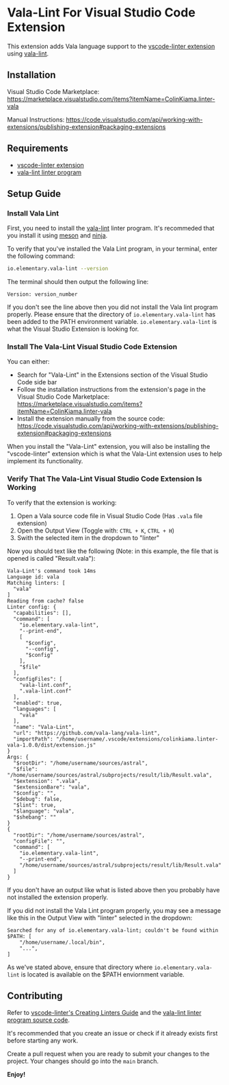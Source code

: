 # Vala-Lint For Visual Studio Code Extension

This extension adds Vala language support to the [vscode-linter extension](https://github.com/fnando/vscode-linter) using [vala-lint](https://github.com/vala-lang/vala-lint).

## Installation

Visual Studio Code Marketplace: https://marketplace.visualstudio.com/items?itemName=ColinKiama.linter-vala

Manual Instructions: https://code.visualstudio.com/api/working-with-extensions/publishing-extension#packaging-extensions

## Requirements

- [vscode-linter extension](https://github.com/fnando/vscode-linter)
- [vala-lint linter program](https://github.com/vala-lang/vala-lint)

## Setup Guide


### Install Vala Lint

First, you need to install the [vala-lint](https://github.com/vala-lang/vala-lint) linter program. It's recommeded that you install it using [meson](https://github.com/mesonbuild/meson) and [ninja](https://github.com/ninja-build/ninja).

To verify that you've installed the Vala Lint program, in your terminal, enter the following command:

```sh
io.elementary.vala-lint --version
```

The terminal should then output the following line:

```
Version: version_number
```

If you don't see the line above then you did not install the Vala lint program properly. Please ensure that the directory of `io.elementary.vala-lint` has been added to the PATH environment variable. `io.elementary.vala-lint` is what the Visual Studio Extension is looking for.

### Install The Vala-Lint Visual Studio Code Extension

You can either:
- Search for "Vala-Lint" in the Extensions section of the Visual Studio Code side bar
- Follow the installation instructions from the extension's page in the Visual Studio Code Marketplace: https://marketplace.visualstudio.com/items?itemName=ColinKiama.linter-vala
- Install the extension manually from the source code: https://code.visualstudio.com/api/working-with-extensions/publishing-extension#packaging-extensions

When you install the "Vala-Lint" extension, you will also be installing the "vscode-linter" extension which is what the Vala-Lint extension uses to help implement its functionality.

### Verify That The Vala-Lint Visual Studio Code Extension Is Working 

To verify that the extension is working:
1. Open a Vala source code file in Visual Studio Code (Has `.vala` file extension)
2. Open the Output View (Toggle with: `CTRL + K`, `CTRL + H`)
3. Swith the selected item in the dropdown to "linter"

Now you should text like the following (Note: in this example, the file that is opened is called "Result.vala"):

```
Vala-Lint's command took 14ms
Language id: vala
Matching linters: [
  "vala"
]
Reading from cache? false
Linter config: {
  "capabilities": [],
  "command": [
    "io.elementary.vala-lint",
    "--print-end",
    [
      "$config",
      "--config",
      "$config"
    ],
    "$file"
  ],
  "configFiles": [
    "vala-lint.conf",
    ".vala-lint.conf"
  ],
  "enabled": true,
  "languages": [
    "vala"
  ],
  "name": "Vala-Lint",
  "url": "https://github.com/vala-lang/vala-lint",
  "importPath": "/home/username/.vscode/extensions/colinkiama.linter-vala-1.0.0/dist/extension.js"
}
Args: {
  "$rootDir": "/home/username/sources/astral",
  "$file": "/home/username/sources/astral/subprojects/result/lib/Result.vala",
  "$extension": ".vala",
  "$extensionBare": "vala",
  "$config": "",
  "$debug": false,
  "$lint": true,
  "$language": "vala",
  "$shebang": ""
}
{
  "rootDir": "/home/username/sources/astral",
  "configFile": "",
  "command": [
    "io.elementary.vala-lint",
    "--print-end",
    "/home/username/sources/astral/subprojects/result/lib/Result.vala"
  ]
}
```
If you don't have an output like what is listed above then you probably have not installed the extension properly.

If you did not install the Vala Lint program properly, you may see a message like this in the Output View with "linter" selected in the dropdown:

```
Searched for any of io.elementary.vala-lint; couldn't be found within $PATH: [
    "/home/username/.local/bin",
    "...",
]
```

As we've stated above, ensure that directory where `io.elementary.vala-lint` is located is available on the $PATH enviornment variable.

## Contributing

Refer to [vscode-linter's Creating Linters Guide](https://github.com/fnando/vscode-linter/blob/main/docs/creating-linters.md) and the [vala-lint linter program source code](https://github.com/vala-lang/vala-lint).

It's recommended that you create an issue or check if it already exists first before starting any work.

Create a pull request when you are ready to submit your changes to the project. Your changes should go into the `main` branch.

**Enjoy!**
